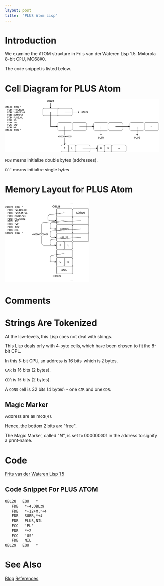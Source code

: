 ```yaml
---
layout: post
title:  "PLUS Atom Lisp"
---
```

# Introduction

We examine the ATOM structure in Frits van der Wateren Lisp 1.5.  Motorola 8-bit CPU, MC6800.

The code snippet is listed below.

# Cell Diagram for PLUS Atom

<img src="https://github.com/guitarvydas/guitarvydas.github.io/blob/master/assets/2021-08-11-PLUS-Cell%20Diagram.png?raw=true" alt="2021-08-11-PLUS-Memory Layout.png" style="zoom:67%;" />

`FDB` means initialize double bytes (addresses).

`FCC` means initialize single bytes.

# Memory Layout for PLUS Atom

<img src="https://github.com/guitarvydas/guitarvydas.github.io/blob/master/assets/2021-08-11-PLUS-Memory%20Layout.png?raw=true" alt="2021-08-11-PLUS-Memory Layout.png" style="zoom:67%;" />

# Comments

# Strings Are Tokenized

At the low-levels, this Lisp does not deal with strings.

This Lisp deals only with 4-byte cells, which have been chosen to fit the 8-bit CPU.

In this 8-bit CPU, an address is 16 bits, which is 2 bytes.

`CAR` is 16 bits (2 bytes).

`CDR` is 16 bits (2 bytes).

A `CONS` cell is 32 bits (4 bytes) - one `CAR` and one `CDR`.

## Magic Marker

Address are all mod(4).

Hence, the bottom 2 bits are "free".

The Magic Marker, called "M", is set to 000000001 in the address to signify a print-name.

# Code

[Frits van der Wateren Lisp 1.5](https://github.com/guitarvydas/frits-van-der-wateren-lisp/blob/master/LISP.TXT)

## Code Snippet For PLUS ATOM

```
OBL28   EQU   *
   FDB   *+4,OBL29
   FDB   *+12+M,*+4
   FDB   SUBR,*+4
   FDB   PLUS,NIL
   FCC   'PL'
   FDB   *+2
   FCC   'US'
   FDB   NIL
OBL29   EQU   *
```
# See Also

[Blog](https://guitarvydas.github.io)
[References](https://guitarvydas.github.io/2021/01/14/References.html)

<script src="https://utteranc.es/client.js" 
        repo="guitarvydas/guitarvydas.github.io" 
        issue-term="pathname" 
        theme="github-light" 
        crossorigin="anonymous" 
        async> 
</script> 
